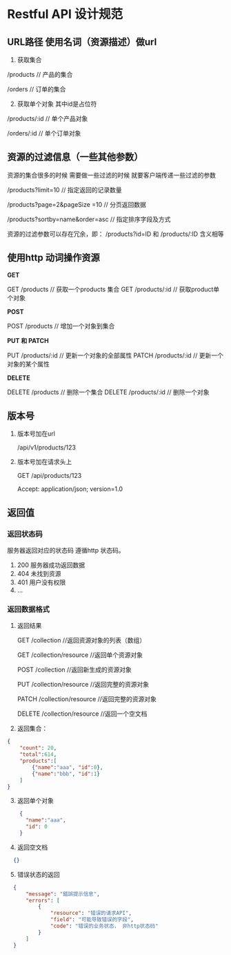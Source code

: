 # Restful API 设计规范

## URL路径 使用名词（资源描述）做url
    
1. 获取集合

/products                        // 产品的集合

/orders                          // 订单的集合

2. 获取单个对象 其中id是占位符

/products/:id                    // 单个产品对象

/orders/:id                      // 单个订单对象


## 资源的过滤信息（一些其他参数）

资源的集合很多的时候 需要做一些过滤的时候 就要客户端传递一些过滤的参数

/products?limit=10                // 指定返回的记录数量

/products?page=2&pageSize =10     // 分页返回数据

/products?sortby=name&order=asc   // 指定排序字段及方式


资源的过滤参数可以存在冗余，即： /products?id=ID 和 /products/:ID 含义相等

## 使用http 动词操作资源

  **GET**
  
  GET	/products			// 获取一个products 集合
  GET	/products/:id		// 获取product单个对象

  **POST**
  
  POST /products			// 增加一个对象到集合

  **PUT 和 PATCH**
  
  PUT /products/:id		// 更新一个对象的全部属性
  PATCH /products/:id 	// 更新一个对象的某个属性

  **DELETE**
  
  DELETE	/products		// 删除一个集合
  DELETE	/products/:id	// 删除一个对象

## 版本号

1. 版本号加在url

    /api/v1/products/123

2. 版本号加在请求头上

    GET /api/products/123

    Accept: application/json; version=1.0


## 返回值

### 返回状态码

  服务器返回对应的状态码  遵循http 状态码。

1. 200 服务器成功返回数据
2. 404 未找到资源
3. 401 用户没有权限
4. ...
      
### 返回数据格式
   
1. 返回结果

    GET     /collection					//返回资源对象的列表（数组）

    GET     /collection/resource		//返回单个资源对象

    POST    /collection				    //返回新生成的资源对象

    PUT     /collection/resource		//返回完整的资源对象

    PATCH   /collection/resource		//返回完整的资源对象

    DELETE  /collection/resource		//返回一个空文档

2. 返回集合：

  ```json
  {
      "count": 20,
      "total":614,
      "products":[
          {"name":"aaa", "id":0},
          {"name":"bbb", "id":1}
      ]
  }
  ```

3. 返回单个对象
  
  ```json
      {
        "name":"aaa",
        "id": 0
      }
  ```

4. 返回空文档
  
  ```json
    {}
  ```

5. 错误状态的返回

  ```json
    {
        "message": "錯誤提示信息",
        "errors": [
            {
                "resource": "错误的请求API",
                "field": "可能导致错误的字段",
                "code": "错误的业务状态， 非http状态码"
            }
        ]
    }
  ```
